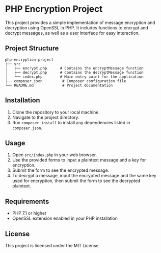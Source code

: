 # PHP Encryption Project

This project provides a simple implementation of message encryption and decryption using OpenSSL in PHP. It includes functions to encrypt and decrypt messages, as well as a user interface for easy interaction.

## Project Structure

```
php-encryption-project
├── src
│   ├── encrypt.php      # Contains the encryptMessage function
│   ├── decrypt.php      # Contains the decryptMessage function
│   └── index.php        # Main entry point for the application
├── composer.json         # Composer configuration file
└── README.md             # Project documentation
```

## Installation

1. Clone the repository to your local machine.
2. Navigate to the project directory.
3. Run `composer install` to install any dependencies listed in `composer.json`.

## Usage

1. Open `src/index.php` in your web browser.
2. Use the provided forms to input a plaintext message and a key for encryption.
3. Submit the form to see the encrypted message.
4. To decrypt a message, input the encrypted message and the same key used for encryption, then submit the form to see the decrypted plaintext.

## Requirements

- PHP 7.1 or higher
- OpenSSL extension enabled in your PHP installation

## License

This project is licensed under the MIT License.